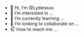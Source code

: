 - 👋 Hi, I’m @Lydiessss
- 👀 I’m interested in ...
- 🌱 I’m currently learning ...
- 💞️ I’m looking to collaborate on ...
- 📫 How to reach me ...

<!---
Lydiessss/Lydiessss is a ✨ special ✨ repository because its `README.md` (this file) appears on your GitHub profile.
You can click the Preview link to take a look at your changes.
--->
